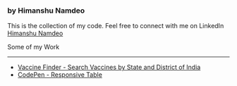<h3>by Himanshu Namdeo</h3>
  
 <p> This is the collection of my code. Feel free to connect with me on LinkedIn <a href='https://www.linkedin.com/in/himanshunamdeo/'>Himanshu Namdeo</a><p>
  
 Some of my Work
  <hr>
  <ul>
  <li><a href="https://himanshunamdev.github.io/vaccinefinder/">Vaccine Finder - Search Vaccines by State and District of India</a></li>
   <li><a href="https://codepen.io/himanshun/full/RwVbJGr">CodePen - Responsive Table</a></li>
  </ul>
